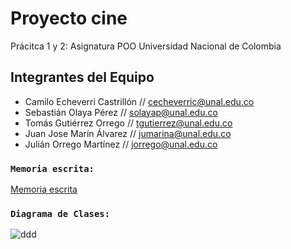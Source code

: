 # Proyecto cine
Prácitca 1 y 2: Asignatura POO Universidad Nacional de Colombia


## Integrantes del Equipo
* Camilo Echeverri Castrillón // cecheverric@unal.edu.co
* Sebastián Olaya Pérez       // solayap@unal.edu.co
* Tomás Gutiérrez Orrego      // tgutierrez@unal.edu.co
* Juan Jose Marín Álvarez     // jumarina@unal.edu.co
* Julián Orrego Martínez      // jorrego@unal.edu.co

### `Memoria escrita:`
[Memoria escrita](https://docs.google.com/document/d/11Qf4zBuOvO5GLZcEMh0-uA8zlVj0IfINa72QW3mNZdA/)


### `Diagrama de Clases:`


![ddd](https://user-images.githubusercontent.com/70676228/197696089-6ee7da57-966f-4127-9fc3-739b8db2bb65.jpeg)
